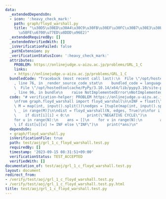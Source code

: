 ```yaml
---
data:
  _extendedDependsOn:
  - icon: ':heavy_check_mark:'
    path: graph/floyd_warshall.py
    title: "\u30D5\u30ED\u30A4\u30C9\u30FB\u30EF\u30FC\u30B7\u30E3\u30EB(\u5168\u70B9\
      \u5BFE\u6700\u77ED\u8DDD\u96E2)"
  _extendedRequiredBy: []
  _extendedVerifiedWith: []
  _isVerificationFailed: false
  _pathExtension: py
  _verificationStatusIcon: ':heavy_check_mark:'
  attributes:
    PROBLEM: https://onlinejudge.u-aizu.ac.jp/problems/GRL_1_C
    links:
    - https://onlinejudge.u-aizu.ac.jp/problems/GRL_1_C
  bundledCode: "Traceback (most recent call last):\n  File \"/opt/hostedtoolcache/PyPy/3.10.14/x64/lib/pypy3.10/site-packages/onlinejudge_verify/documentation/build.py\"\
    , line 76, in _render_source_code_stat\n    bundled_code = language.bundle(\n\
    \  File \"/opt/hostedtoolcache/PyPy/3.10.14/x64/lib/pypy3.10/site-packages/onlinejudge_verify/languages/python.py\"\
    , line 96, in bundle\n    raise NotImplementedError\nNotImplementedError\n"
  code: "# verification-helper: PROBLEM https://onlinejudge.u-aizu.ac.jp/problems/GRL_1_C\n\
    \nfrom graph.floyd_warshall import floyd_warshall\n\nINF = float(\"inf\")\nN,\
    \ M = map(int, input().split())\nedges = [tuple(map(int, input().split())) for\
    \ _ in range(M)]\n\ndist = floyd_warshall(N, edges, True)\n\nfor i in range(N):\n\
    \    if dist[i][i] < 0:\n        print(\"NEGATIVE CYCLE\")\n        exit()\n\n\
    for u in range(N):\n    ans = []\n    for v in range(N):\n        ans.append(dist[u][v]\
    \ if dist[u][v] != INF else \"INF\")\n    print(*ans)\n"
  dependsOn:
  - graph/floyd_warshall.py
  isVerificationFile: true
  path: test/aoj/grl_1_c_floyd_warshall.test.py
  requiredBy: []
  timestamp: '2023-09-15 08:31:51+09:00'
  verificationStatus: TEST_ACCEPTED
  verifiedWith: []
documentation_of: test/aoj/grl_1_c_floyd_warshall.test.py
layout: document
redirect_from:
- /verify/test/aoj/grl_1_c_floyd_warshall.test.py
- /verify/test/aoj/grl_1_c_floyd_warshall.test.py.html
title: test/aoj/grl_1_c_floyd_warshall.test.py
---
```


